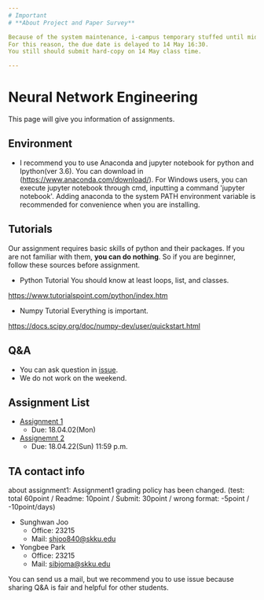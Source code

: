 ```yaml
---
# Important
# **About Project and Paper Survey**

Because of the system maintenance, i-campus temporary stuffed until midnight.
For this reason, the due date is delayed to 14 May 16:30.
You still should submit hard-copy on 14 May class time.

---
```


# Neural Network Engineering
This page will give you information of assignments.

## Environment
- I recommend you to use Anaconda and jupyter notebook for python and Ipython(ver 3.6). You can download in (https://www.anaconda.com/download/). For Windows users, you can execute jupyter notebook through cmd, inputting a command 'jupyter notebook'. Adding anaconda to the system PATH environment variable is recommended for convenience when you are installing.

## Tutorials
Our assignment requires basic skills of python and their packages. If you are not familiar with them, **you can do nothing**. So if you are beginner, follow these sources before assignment.

- Python Tutorial
You should know at least loops, list, and classes.

https://www.tutorialspoint.com/python/index.htm

- Numpy Tutorial
Everything is important. 

https://docs.scipy.org/doc/numpy-dev/user/quickstart.html

## Q&A
- You can ask question in [issue](https://github.com/MindSKKU/NNE/issues).
- We do not work on the weekend.


## Assignment List

- [Assignment 1](https://github.com/MindSKKU/NNE/blob/master/Assignment1.md)
  - Due: 18.04.02(Mon)
- [Assignemnt 2](https://github.com/MindSKKU/NNE/blob/master/Assignment2.md)
  - Due: 18.04.22(Sun) 11:59 p.m.

## TA contact info
about assignment1:
Assignment1 grading policy has been changed. (test: total 60point / Readme: 10point / Submit: 30point / wrong format: -5point / -10point/days)

- Sunghwan Joo
  - Office: 23215
  - Mail: shjoo840@skku.edu
- Yongbee Park
  - Office: 23215
  - Mail: sibjoma@skku.edu

You can send us a mail, but we recommend you to use issue because sharing Q&A is fair and helpful for other students.

